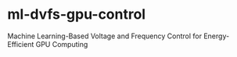 # ml-dvfs-gpu-control
Machine Learning-Based Voltage and Frequency Control for Energy-Efficient GPU Computing
